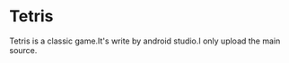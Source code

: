 Tetris
======

Tetris is a classic game.It's write by android studio.I only upload the main source.
